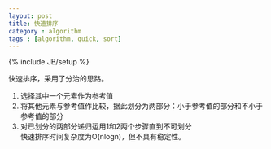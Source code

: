 ```yaml
---
layout: post
title: 快速排序
category : algorithm
tags : [algorithm, quick, sort]
---
```

{% include JB/setup %}

快速排序，采用了分治的思路。  
1. 选择其中一个元素作为参考值  
2. 将其他元素与参考值作比较，据此划分为两部分：小于参考值的部分和不小于参考值的部分  
3. 对已划分的两部分递归运用1和2两个步骤直到不可划分  
快速排序时间复杂度为O(nlogn)，但不具有稳定性。

